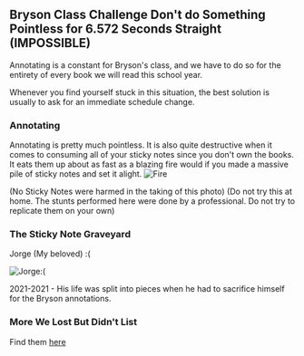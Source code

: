 ## Bryson Class Challenge Don't do Something Pointless for 6.572 Seconds Straight (IMPOSSIBLE)

Annotating is a constant for Bryson's class, and we have to do so for the entirety of every book we will read this school year.

Whenever you find yourself stuck in this situation, the best solution is usually to ask for an immediate schedule change.

### Annotating

Annotating is pretty much pointless. It is also quite destructive when it comes to consuming all of your sticky notes since you don't own the books. It eats them up about as fast as a blazing fire would if you made a massive pile of sticky notes and set it alight.
![Fire](https://c8.alamy.com/zooms/9/21c38db34b0a43358e47e4546e0fb9a4/2byk4k4.jpg)

(No Sticky Notes were harmed in the taking of this photo) (Do not try this at home. The stunts performed here were done by a professional. Do not try to replicate them on your own)


### The Sticky Note Graveyard

Jorge (My beloved) :(

![Jorge:(](https://w7.pngwing.com/pngs/169/956/png-transparent-white-paper-illustration-post-it-note-paper-sticky-note-angle-white-photography-thumbnail.png)

2021-2021 - His life was split into pieces when he had to sacrifice himself for the Bryson annotations.

### More We Lost But Didn't List

Find them [here](https://www.google.com/search?q=sticky+notes&source=lnms&tbm=isch&sa=X&ved=2ahUKEwiwsK_o9abzAhVO7J4KHcMJDvkQ_AUoAXoECAEQAw&biw=1920&bih=969&dpr=1)
